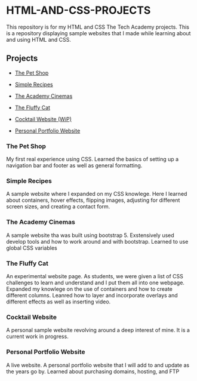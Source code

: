 # **HTML-AND-CSS-PROJECTS**
This repository is for my HTML and CSS The Tech Academy projects. This is a repository displaying sample websites that I made while learning about and using HTML and CSS.

## Projects
* [The Pet Shop](#the-pet-shop)

* [Simple Recipes](#simple-recipes)

* [The Academy Cinemas](#the-academy-cinemas)

* [The Fluffy Cat](#the-fluffy-cat) 

* [Cocktail Website (WiP)](#cocktail-website)

* [Personal Portfolio Website](#personal-portfolio-website)


### The Pet Shop
My first real experience using CSS. Learned the basics of setting up a navigation bar and footer as well as general formatting.

### Simple Recipes
A sample website where I expanded on my CSS knowlege. Here I learned about containers, hover effects, flipping images, adjusting for different screen sizes, and creating a contact form.

### The Academy Cinemas
A sample website tha was built using bootstrap 5. Exstensively used develop tools and how to work around and with bootstrap. Learned to use global CSS variables

### The Fluffy Cat
An experimental website page. As students, we were given a list of CSS challenges to learn and understand and I put them all into one webpage. Expanded my knowlege on the use of containers and how to create different columns. Leanred how to layer and incorporate overlays and different effects as well as inserting video.

### Cocktail Website
A personal sample website revolving around a deep interest of mine. It is a current work in progress.

### Personal Portfolio Website
A live website. A personal portfolio website that I will add to and update as the years go by. Learned about purchasing domains, hosting, and FTP